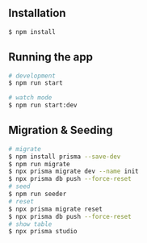 ## Installation
```bash
$ npm install
```

## Running the app
```bash
# development
$ npm run start

# watch mode
$ npm run start:dev

```

## Migration & Seeding
```bash
# migrate
$ npm install prisma --save-dev
$ npm run migrate
$ npx prisma migrate dev --name init
$ npx prisma db push --force-reset
# seed
$ npm run seeder
# reset
$ npx prisma migrate reset
$ npx prisma db push --force-reset
# show table 
$ npx prisma studio
```
